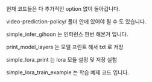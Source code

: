현재 코드들은 다 추가적인 option 없이 돌아갑니다.

video-prediction-policy/ 폴더 안에 있어야 될 수 도 있습니다.

simple_infer_gihoon 는 인퍼런스 한번 해본거 입니다.

print_model_layers 는 모델 프린트 해서 txt 로 저장

simple_lora_print 는 lora 모듈 설정 및 저장 실험

simple_lora_train_example 는 학습 예제 코드 입니다.